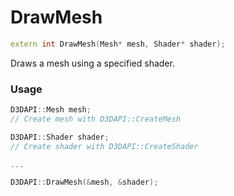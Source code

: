 # DrawMesh

```c++
extern int DrawMesh(Mesh* mesh, Shader* shader);
```

Draws a mesh using a specified shader.


### Usage
```c++
D3DAPI::Mesh mesh;
// Create mesh with D3DAPI::CreateMesh

D3DAPI::Shader shader;
// Create shader with D3DAPI::CreateShader

...

D3DAPI::DrawMesh(&mesh, &shader);
```